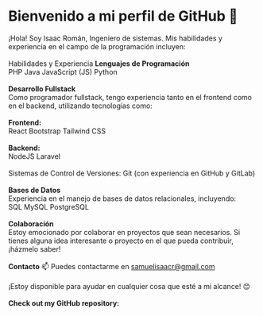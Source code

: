 # Bienvenido a mi perfil de GitHub 👋
¡Hola! Soy Isaac Román, Ingeniero de sistemas. Mis habilidades y experiencia en el campo de la programación incluyen:
<br><br>
Habilidades y Experiencia
__Lenguajes de Programación__ <br>
PHP
Java
JavaScript (JS)
Python
<br><br>
__Desarrollo Fullstack__ <br>
Como programador fullstack, tengo experiencia tanto en el frontend como en el backend, utilizando tecnologías como:
<br><br>
__Frontend:__ <br>
React
Bootstrap
Tailwind CSS
<br><br>
__Backend:__ <br>
NodeJS
Laravel
<br><br>
Sistemas de Control de Versiones:
Git (con experiencia en GitHub y GitLab)
<br><br>
__Bases de Datos__ <br>
Experiencia en el manejo de bases de datos relacionales, incluyendo:<br>
SQL
MySQL
PostgreSQL
<br><br>
__Colaboración__ <br>
Estoy emocionado por colaborar en proyectos que sean necesarios. 
Si tienes alguna idea interesante o proyecto en el que pueda contribuir, ¡házmelo saber!
<br><br>
__Contacto__
📫 Puedes contactarme en samuelisaacr@gmail.com
<br><br>
¡Estoy disponible para ayudar en cualquier cosa que esté a mi alcance! 😊
<br><br>
__Check out my GitHub repository:__ <br>

<!-----
<div>
  <p>
    <a href="https://github.com/Bhargavi-hash/HotelFranchiseDBMS.git">
      <img src="https://github-readme-stats.vercel.app/api/pin/?username=Bhargavi-hash&repo=HotelFranchiseDBMS" alt="GitHub Stats" />
    </a>
    <a href="https://github.com/Bhargavi-hash/Linux-Shell-Implementation.git">
      <img src="https://github-readme-stats.vercel.app/api/pin/?username=Bhargavi-hash&repo=Linux-Shell-Implementation" alt="GitHub Stats" />
    </a>
  </p>
</div>
--->

